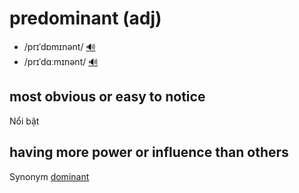 # predominant (adj)

- /prɪˈdɒmɪnənt/ [🔊](https://www.oxfordlearnersdictionaries.com/media/english/uk_pron/p/pre/predo/predominant__gb_2.mp3)
- /prɪˈdɑːmɪnənt/ [🔊](https://www.oxfordlearnersdictionaries.com/media/english/us_pron/p/pre/predo/predominant__us_1.mp3)

## most obvious or easy to notice

Nổi bật

## having more power or influence than others

Synonym [dominant](../d/dominant-adj.md#more-important-powerful-or-easy-to-notice-than-other-things)